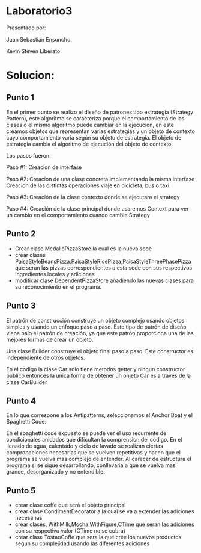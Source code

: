 # Laboratorio3

Presentado por:

Juan Sebastián Ensuncho

Kevin Steven Liberato


# Solucion:

## Punto 1
En el primer punto se realizo el diseño de patrones tipo estrategia (Strategy Pattern), este algoritmo se caracteriza porque el comportamiento de las clases o el mismo algoritmo puede cambiar en la ejecucion, en este creamos objetos que representan varias estrategias y un objeto de contexto cuyo comportamiento varía según su objeto de estrategia. El objeto de estrategia cambia el algoritmo de ejecución del objeto de contexto.

Los pasos fueron:

Paso #1:
Creacion de interfase

Paso #2:
Creacion de una clase concreta implementando la misma interfase
Creacion de las distintas operaciones viaje en bicicleta, bus o taxi.

Paso #3:
Creación de la clase contexto donde se ejecutara el strategy

Paso #4:
Creación de la clase principal donde usaremos Context para ver un cambio en el comportamiento cuando cambie Strategy


## Punto 2
- Crear clase MedalloPizzaStore la cual es la nueva sede
- crear clases PaisaStyleBeansPizza,PaisaStyleRicePizza,PaisaStyleThreePhasePizza que seran las pizzas correspondientes a esta sede con sus respectivos ingredientes locales y adiciones
- modificar clase DependentPizzaStore añadiendo las nuevas clases para su reconocimiento en el programa.

## Punto 3
El patrón de construcción construye un objeto complejo usando objetos simples y usando un enfoque paso a paso. Este tipo de patrón de diseño viene bajo el patrón de creación, ya que este patrón proporciona una de las mejores formas de crear un objeto.

Una clase Builder construye el objeto final paso a paso. Este constructor es independiente de otros objetos.

En el codigo la clase Car solo tiene metodos getter y ningun constructor publico entonces la unica forma de obtener un onjeto Car es a traves de la clase CarBuilder

## Punto 4
En lo que correspone a los Antipatterns, seleccionamos el Anchor Boat y el Spaghetti Code:

En el spaghetti code expuesto se puede ver el uso recurrente de condicionales anidados que dificultan la comprension del codigo.
En el llenado de agua, calentado y ciclo de lavado se realizan ciertas comprobaciones necesarias que se vuelven repetitivas y hacen que el programa se vuelva mas complejo de entender.
Al carecer de estructura el programa si se sigue desarrollando, conllevaria a que se vuelva mas grande, desorganizado y no entendible.

## Punto 5
- crear clase coffe que será el objeto principal
- crear clase CondimentDecorator a la cual se va a extender las adiciones necesarias
- crear clases, WithMilk,Mocha,WithFigure,CTime que seran las adiciones con su respectivo valor (CTime no se cobra)
- crear clase TostaoCoffe que sera la que cree los nuevos productos segun su complejidad usando las diferentes adiciones
